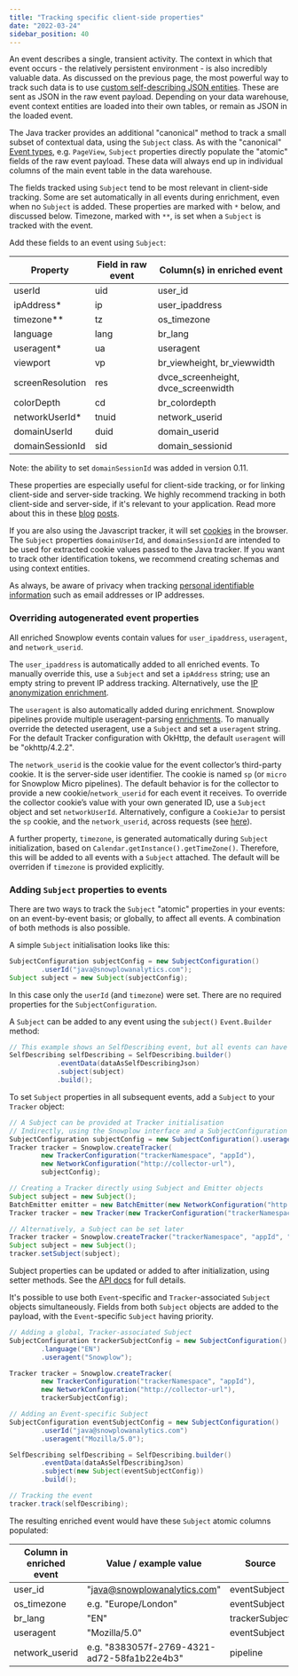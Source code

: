 ```yaml
---
title: "Tracking specific client-side properties"
date: "2022-03-24"
sidebar_position: 40
---
```


An event describes a single, transient activity. The context in which that event occurs - the relatively persistent environment - is also incredibly valuable data. As discussed on the previous page, the most powerful way to track such data is to use [custom self-describing JSON entities](/docs/collecting-data/collecting-from-own-applications/java-tracker/custom-tracking-using-schemas/index.md). These are sent as JSON in the raw event payload. Depending on your data warehouse, event context entities are loaded into their own tables, or remain as JSON in the loaded event.

The Java tracker provides an additional "canonical" method to track a small subset of contextual data, using the `Subject` class. As with the "canonical" [Event types](/docs/collecting-data/collecting-from-own-applications/java-tracker/tracking-events/index.md), e.g. `PageView`, `Subject` properties directly populate the "atomic" fields of the raw event payload. These data will always end up in individual columns of the main event table in the data warehouse.

The fields tracked using `Subject` tend to be most relevant in client-side tracking. Some are set automatically in all events during enrichment, even when no `Subject` is added. These properties are marked with `*` below, and discussed below. Timezone, marked with `**`, is set when a `Subject` is tracked with the event.

Add these fields to an event using `Subject`:

| Property         | Field in raw event | Column(s) in enriched event         |
|------------------|--------------------|-------------------------------------|
| userId           | uid                | user_id                             |
| ipAddress*       | ip                 | user_ipaddress                      |
| timezone**       | tz                 | os_timezone                         |
| language         | lang               | br_lang                             |
| useragent*       | ua                 | useragent                           |
| viewport         | vp                 | br_viewheight, br_viewwidth         |
| screenResolution | res                | dvce_screenheight, dvce_screenwidth |
| colorDepth       | cd                 | br_colordepth                       |
| networkUserId*   | tnuid              | network_userid                      |
| domainUserId     | duid               | domain_userid                       |
| domainSessionId  | sid                | domain_sessionid                    |

Note: the ability to set `domainSessionId` was added in version 0.11.

These properties are especially useful for client-side tracking, or for linking client-side and server-side tracking. We highly recommend tracking in both client-side and server-side, if it's relevant to your application. Read more about this in these [blog](https://snowplowanalytics.com/blog/2019/02/05/how-server-side-tracking-fills-holes-in-your-data-and-improves-your-analytics/) [posts](https://snowplowanalytics.com/blog/2021/11/09/the-unrivaled-power-of-joining-client-and-server-side-tracking/).

If you are also using the Javascript tracker, it will set [cookies](/docs/collecting-data/collecting-from-own-applications/javascript-trackers/web-tracker/cookies-and-local-storage/index.md) in the browser. The `Subject` properties `domainUserId`, and `domainSessionId` are intended to be used for extracted cookie values passed to the Java tracker. If you want to track other identification tokens, we recommend creating schemas and using context entities.

As always, be aware of privacy when tracking [personal identifiable information](https://snowplowanalytics.com/blog/2020/09/06/user-identification-and-privacy/) such as email addresses or IP addresses.

### Overriding autogenerated event properties

All enriched Snowplow events contain values for `user_ipaddress`, `useragent`, and `network_userid`. 

The `user_ipaddress` is automatically added to all enriched events. To manually override this, use a `Subject` and set a `ipAddress` string; use an empty string to prevent IP address tracking. Alternatively, use the [IP anonymization enrichment](/docs/enriching-your-data/available-enrichments/ip-anonymization-enrichment/index.md).

The `useragent` is also automatically added during enrichment. Snowplow pipelines provide multiple useragent-parsing [enrichments](/docs/enriching-your-data/available-enrichments/index.md). To manually override the detected useragent, use a `Subject` and set a `useragent` string. For the default Tracker configuration with OkHttp, the default `useragent` will be "okhttp/4.2.2".

The `network_userid` is the cookie value for the event collector’s third-party cookie. It is the server-side user identifier. The cookie is named `sp` (or `micro` for Snowplow Micro pipelines). The default behavior is for the collector to provide a new cookie/`network_userid` for each event it receives. To override the collector cookie’s value with your own generated ID, use a `Subject` object and set `networkUserId`. Alternatively, configure a `CookieJar` to persist the `sp` cookie, and the `network_userid`, across requests (see [here](/docs/collecting-data/collecting-from-own-applications/java-tracker/configuring-how-events-are-sent/index.md#persisting-cookies-using-a-cookiejar)).

A further property, `timezone`, is generated automatically during `Subject` initialization, based on `Calendar.getInstance().getTimeZone()`. Therefore, this will be added to all events with a `Subject` attached. The default will be overriden if `timezone` is provided explicitly. 

### Adding `Subject` properties to events

There are two ways to track the `Subject` "atomic" properties in your events: on an event-by-event basis; or globally, to affect all events. A combination of both methods is also possible.

A simple `Subject` initialisation looks like this:
```java
SubjectConfiguration subjectConfig = new SubjectConfiguration()
        .userId("java@snowplowanalytics.com");
Subject subject = new Subject(subjectConfig);
```
In this case only the `userId` (and `timezone`) were set. There are no required properties for the `SubjectConfiguration`.

A `Subject` can be added to any event using the `subject()` `Event.Builder` method:
```java
// This example shows an SelfDescribing event, but all events can have a Subject
SelfDescribing selfDescribing = SelfDescribing.builder()
            .eventData(dataAsSelfDescribingJson)
            .subject(subject)
            .build();
```
To set `Subject` properties in all subsequent events, add a `Subject` to your `Tracker` object:
```java
// A Subject can be provided at Tracker initialisation
// Indirectly, using the Snowplow interface and a SubjectConfiguration object
SubjectConfiguration subjectConfig = new SubjectConfiguration().useragent("useragent");
Tracker tracker = Snowplow.createTracker(
        new TrackerConfiguration("trackerNamespace", "appId"),
        new NetworkConfiguration("http://collector-url"),
        subjectConfig);

// Creating a Tracker directly using Subject and Emitter objects
Subject subject = new Subject();
BatchEmitter emitter = new BatchEmitter(new NetworkConfiguration("http://endpoint"));
Tracker tracker = new Tracker(new TrackerConfiguration("trackerNamespace", "appId"), emitter, subject);

// Alternatively, a Subject can be set later
Tracker tracker = Snowplow.createTracker("trackerNamespace", "appId", "http://collectorEndpoint");
Subject subject = new Subject();
tracker.setSubject(subject);
```
Subject properties can be updated or added to after initialization, using setter methods. See the [API docs](https://snowplow.github.io/snowplow-java-tracker/index.html?com/snowplowanalytics/snowplow/tracker/Subject.html) for full details.

It's possible to use both `Event`-specific and `Tracker`-associated `Subject` objects simultaneously. Fields from both `Subject` objects are added to the payload, with the `Event`-specific `Subject` having priority.

```java
// Adding a global, Tracker-associated Subject
SubjectConfiguration trackerSubjectConfig = new SubjectConfiguration()
        .language("EN")
        .useragent("Snowplow");

Tracker tracker = Snowplow.createTracker(
        new TrackerConfiguration("trackerNamespace", "appId"),
        new NetworkConfiguration("http://collector-url"),
        trackerSubjectConfig);

// Adding an Event-specific Subject
SubjectConfiguration eventSubjectConfig = new SubjectConfiguration()
        .userId("java@snowplowanalytics.com")
        .useragent("Mozilla/5.0");

SelfDescribing selfDescribing = SelfDescribing.builder()
        .eventData(dataAsSelfDescribingJson)
        .subject(new Subject(eventSubjectConfig))
        .build();

// Tracking the event
tracker.track(selfDescribing);
```
The resulting enriched event would have these `Subject` atomic columns populated:

 | Column in enriched event | Value / example value                       | Source         |
 |--------------------------|---------------------------------------------|----------------|
 | user_id                  | "java@snowplowanalytics.com"                | eventSubject   |
 | os_timezone              | e.g. "Europe/London"                        | eventSubject   |
 | br_lang                  | "EN"                                        | trackerSubject |
 | useragent                | "Mozilla/5.0"                               | eventSubject   |
 | network_userid           | e.g. "8383057f-2769-4321-ad72-58fa1b22e4b3" | pipeline       |
